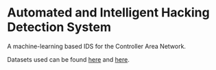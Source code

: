 # Automated and Intelligent Hacking Detection System

A machine-learning based IDS for the Controller Area Network.

Datasets used can be found [here](https://ocslab.hksecurity.net/Datasets/CAN-intrusion-dataset) and [here](https://ocslab.hksecurity.net/Dataset/CAN-intrusion-dataset).